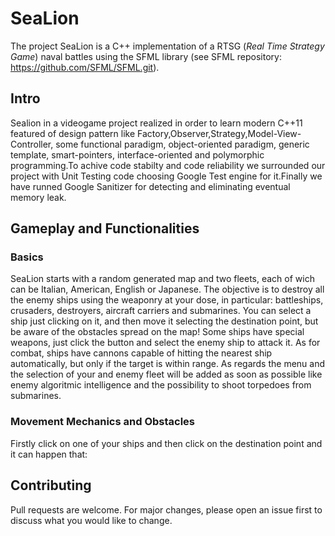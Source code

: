 # SeaLion

The project SeaLion is a C++ implementation of a RTSG (<i>Real Time Strategy Game</i>) naval battles using the SFML library (see SFML repository: https://github.com/SFML/SFML.git).
## Intro
Sealion in a videogame project realized in order to learn modern C++11 featured of design pattern like Factory,Observer,Strategy,Model-View-Controller, some functional paradigm,  object-oriented paradigm, generic template, smart-pointers, interface-oriented and polymorphic programming.To achive code stabilty and code reliability we surrounded our project with Unit Testing code choosing Google Test engine for it.Finally we have runned Google Sanitizer for detecting and eliminating eventual memory leak.
## Gameplay and Functionalities

### Basics
SeaLion starts with a random generated map and two fleets, each of wich can be Italian, American, English or Japanese. The objective is to destroy all the enemy 
ships using the weaponry at your dose, in particular: battleships, crusaders, destroyers, aircraft carriers and submarines. You can select a ship just clicking on it, and then move it selecting the destination point, 
but be aware of the obstacles spread on the map!
Some ships have special weapons, just click the button and select the enemy ship to attack it. 
As for combat, ships have cannons capable of hitting the nearest ship automatically, but only if the target is within range.
As regards the menu and the selection of your and enemy fleet will be added as soon as possible like enemy algoritmic intelligence and the possibility to shoot torpedoes from submarines.
### Movement Mechanics and Obstacles
Firstly click on one of your ships and then click on the destination point and it can happen that:


## Contributing
Pull requests are welcome. For major changes, please open an issue first to discuss what you would like to change.
